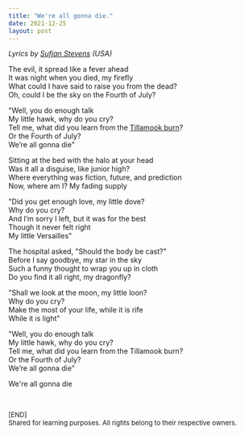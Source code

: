 ```yaml
---
title: "We're all gonna die."
date: 2021-12-25
layout: post
---
```


*Lyrics by [Sufjan Stevens](https://en.wikipedia.org/wiki/Sufjan_Stevens) (USA)*

The evil, it spread like a fever ahead  
It was night when you died, my firefly  
What could I have said to raise you from the dead?  
Oh, could I be the sky on the Fourth of July?  

"Well, you do enough talk  
My little hawk, why do you cry?  
Tell me, what did you learn from the [Tillamook burn](https://en.wikipedia.org/wiki/Tillamook_Burn)?  
Or the Fourth of July?  
We’re all gonna die"  

Sitting at the bed with the halo at your head  
Was it all a disguise, like junior high?  
Where everything was fiction, future, and prediction  
Now, where am I? My fading supply  

"Did you get enough love, my little dove?  
Why do you cry?  
And I’m sorry I left, but it was for the best  
Though it never felt right  
My little Versailles"  

The hospital asked, "Should the body be cast?"  
Before I say goodbye, my star in the sky  
Such a funny thought to wrap you up in cloth  
Do you find it all right, my dragonfly?  

"Shall we look at the moon, my little loon?  
Why do you cry?  
Make the most of your life, while it is rife  
While it is light"  

"Well, you do enough talk  
My little hawk, why do you cry?  
Tell me, what did you learn from the Tillamook burn?  
Or the Fourth of July?  
We’re all gonna die"  

We're all gonna die  

<br>
<p>
<font size="2">
[END]
<br>
Shared for learning purposes. All rights belong to their respective owners.
</font>
</p>